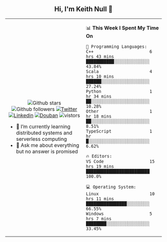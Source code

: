 <h2 align="center"> Hi, I'm Keith Null 👋 </h2>

<table>
    <tr>
        <td valign="center" width="50%">
            <p align="center">
              <img src="https://img.shields.io/github/stars/keithnull?style=social" alt="Github stars" />
              <img src="https://img.shields.io/github/followers/keithnull?style=social" alt="Github followers" />
              <a href="https://twitter.com/_keithnull"><img src="https://img.shields.io/badge/@__keithnull-1DA1F2?style=flat&logo=Twitter&logoColor=white" alt="Twitter"/></a>
              <a href="https://www.linkedin.com/in/wuzhengke/?locale=en_US"><img src="https://img.shields.io/badge/@wuzhengke-0073b1?style=flat&logo=LinkedIn&logoColor=white" alt="Linkedin" /></a>
              <a href="https://www.douban.com/people/keith1"><img src="https://img.shields.io/badge/@keith1-007722?style=flat&logo=Douban&logoColor=white" alt="Douban" /></a>
              <img src="https://visitor-badge.glitch.me/badge?page_id=keithnull" alt="vistors" />
            </p>
            <ul>
                <li>🌱 I’m currently learning distributed systems and serverless computing</li>
                <li>💬 Ask me about everything but no answer is promised</li>
            </ul>
        </td>
       <td valign="top" width="50%">
    
<!--START_SECTION:waka-->
📊 **This Week I Spent My Time On** 

```text
💬 Programming Languages: 
C++                      6 hrs 43 mins       ███████████░░░░░░░░░░░░░░   43.84% 
Scala                    4 hrs 10 mins       ██████░░░░░░░░░░░░░░░░░░░   27.24% 
Python                   1 hr 34 mins        ██░░░░░░░░░░░░░░░░░░░░░░░   10.28% 
Other                    1 hr 18 mins        ██░░░░░░░░░░░░░░░░░░░░░░░   8.51% 
TypeScript               1 hr                █░░░░░░░░░░░░░░░░░░░░░░░░   6.62%

🔥 Editors: 
VS Code                  15 hrs 19 mins      █████████████████████████   100.0%

💻 Operating System: 
Linux                    10 hrs 11 mins      ████████████████░░░░░░░░░   66.55% 
Windows                  5 hrs 7 mins        ████████░░░░░░░░░░░░░░░░░   33.45%

```


<!--END_SECTION:waka-->
</td></tr>
</table>


